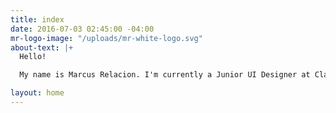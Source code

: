 ```yaml
---
title: index
date: 2016-07-03 02:45:00 -04:00
mr-logo-image: "/uploads/mr-white-logo.svg"
about-text: |+
  Hello!

  My name is Marcus Relacion. I'm currently a Junior UI Designer at Clarabridge in Reston, VA.

layout: home
---
```


